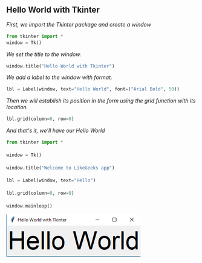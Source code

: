 ## Hello World with Tkinter

_First, we import the Tkinter package and create a window_

```python
from tkinter import *
window = Tk()
```

_We set the title to the window._

```python
window.title("Hello World with Tkinter")
```

_We add a label to the window with format._

```python
lbl = Label(window, text="Hello World", font=("Arial Bold", 50))
```


_Then we will establish its position in the form using the grid function with its location._

```python
lbl.grid(column=0, row=0)
```
_And that's it, we'll have our Hello World_



```python
from tkinter import *
 
window = Tk()
 
window.title("Welcome to LikeGeeks app")
 
lbl = Label(window, text="Hello")
 
lbl.grid(column=0, row=0)
 
window.mainloop()
```

![](hello.png)




